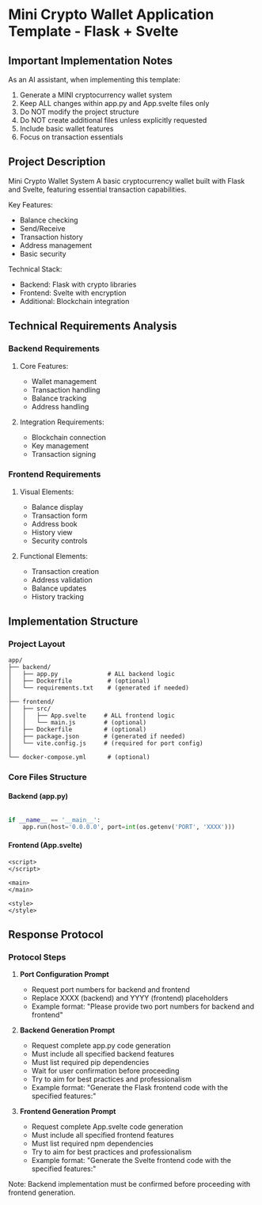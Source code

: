 # Mini Crypto Wallet Application Template - Flask + Svelte

## Important Implementation Notes

As an AI assistant, when implementing this template:
1. Generate a MINI cryptocurrency wallet system
2. Keep ALL changes within app.py and App.svelte files only
3. Do NOT modify the project structure
4. Do NOT create additional files unless explicitly requested
5. Include basic wallet features
6. Focus on transaction essentials

## Project Description

Mini Crypto Wallet System
A basic cryptocurrency wallet built with Flask and Svelte, featuring essential transaction capabilities.

Key Features:
- Balance checking
- Send/Receive
- Transaction history
- Address management
- Basic security

Technical Stack:
- Backend: Flask with crypto libraries
- Frontend: Svelte with encryption
- Additional: Blockchain integration

## Technical Requirements Analysis

### Backend Requirements
1. Core Features:
   - Wallet management
   - Transaction handling
   - Balance tracking
   - Address handling

2. Integration Requirements:
   - Blockchain connection
   - Key management
   - Transaction signing

### Frontend Requirements
1. Visual Elements:
   - Balance display
   - Transaction form
   - Address book
   - History view
   - Security controls

2. Functional Elements:
   - Transaction creation
   - Address validation
   - Balance updates
   - History tracking

## Implementation Structure

### Project Layout
```plaintext
app/
├── backend/
│   ├── app.py              # ALL backend logic
│   ├── Dockerfile          # (optional)
│   └── requirements.txt    # (generated if needed)
│
├── frontend/
│   ├── src/
│   │   ├── App.svelte     # ALL frontend logic
│   │   └── main.js        # (optional)
│   ├── Dockerfile         # (optional)
│   ├── package.json       # (generated if needed)
│   └── vite.config.js     # (required for port config)
│
└── docker-compose.yml      # (optional)
```

### Core Files Structure

#### Backend (app.py)
```python

if __name__ == '__main__':
    app.run(host='0.0.0.0', port=int(os.getenv('PORT', 'XXXX')))
```

#### Frontend (App.svelte)
```svelte
<script>
</script>

<main>
</main>

<style>
</style>
```

## Response Protocol

### Protocol Steps

1. **Port Configuration Prompt**
   - Request port numbers for backend and frontend
   - Replace XXXX (backend) and YYYY (frontend) placeholders
   - Example format: "Please provide two port numbers for backend and frontend"

2. **Backend Generation Prompt**
   - Request complete app.py code generation
   - Must include all specified backend features
   - Must list required pip dependencies
   - Wait for user confirmation before proceeding
   - Try to aim for best practices and professionalism
   - Example format: "Generate the Flask frontend code with the specified features:"

3. **Frontend Generation Prompt**
   - Request complete App.svelte code generation
   - Must include all specified frontend features
   - Must list required npm dependencies
   - Try to aim for best practices and professionalism
   - Example format: "Generate the Svelte frontend code with the specified features:"

Note: Backend implementation must be confirmed before proceeding with frontend generation.